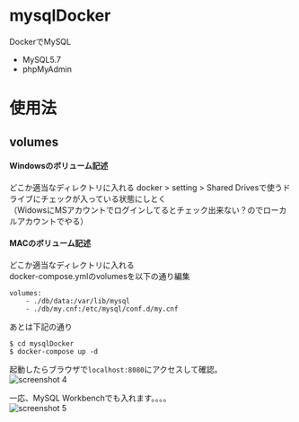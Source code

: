 # mysqlDocker
DockerでMySQL
- MySQL5.7
- phpMyAdmin

# 使用法
## volumes
#### Windowsのボリューム記述
どこか適当なディレクトリに入れる
docker > setting > Shared Drivesで使うドライブにチェックが入っている状態にしとく  
（WidowsにMSアカウントでログインしてるとチェック出来ない？のでローカルアカウントでやる）

#### MACのボリューム記述
どこか適当なディレクトリに入れる  
docker-compose.ymlのvolumesを以下の通り編集
```
volumes:
    - ./db/data:/var/lib/mysql
    - ./db/my.cnf:/etc/mysql/conf.d/my.cnf
```

あとは下記の通り  
```
$ cd mysqlDocker
$ docker-compose up -d
```

起動したらブラウザで`localhost:8080`にアクセスして確認。  
![screenshot 4](https://user-images.githubusercontent.com/37400002/60772162-5731ea00-a12d-11e9-8476-ec08b6a31fa2.jpg)  

一応、MySQL Workbenchでも入れます。。。。  
![screenshot 5](https://user-images.githubusercontent.com/37400002/60772214-2bfbca80-a12e-11e9-8762-62a7a7fe5140.jpg)  


